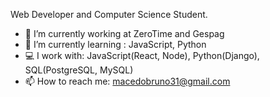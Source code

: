 Web Developer and Computer Science Student.

- 🔭 I’m currently working at ZeroTime and Gespag
- 🌱 I’m currently learning : JavaScript, Python
- 💻 I work with: JavaScript(React, Node), Python(Django), SQL(PostgreSQL, MySQL)
- 📫 How to reach me: macedobruno31@gmail.com
